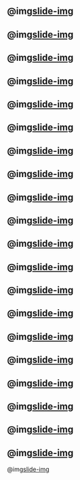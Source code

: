 @img[slide-img](./assets/slides/Slide01.png)
---
@img[slide-img](assets/Slide02.png)
---
@img[slide-img](assets/slides/Slide03.png)
---
@img[slide-img](assets/slides/Slide05.png)
---
@img[slide-img](assets/slides/Slide06.png)
---
@img[slide-img](assets/slides/Slide07.png)
---
@img[slide-img](assets/slides/Slide08.png)
---
@img[slide-img](assets/slides/Slide09.png)
---
@img[slide-img](assets/slides/Slide10.png)
---
@img[slide-img](assets/slides/Slide11.png)
---
@img[slide-img](assets/slides/Slide12.png)
---
@img[slide-img](assets/slides/Slide13.png)
---
@img[slide-img](assets/slides/Slide14.png)
---
@img[slide-img](assets/slides/Slide15.png)
---
@img[slide-img](assets/slides/Slide16.png)
---
@img[slide-img](assets/slides/Slide17.png)
---
@img[slide-img](assets/slides/Slide18.png)
---
@img[slide-img](assets/slides/Slide19.png)
---
@img[slide-img](assets/slides/Slide20.png)
---
@img[slide-img](assets/slides/Slide21.png)
---
@img[slide-img](assets/slides/Slide22.png)
